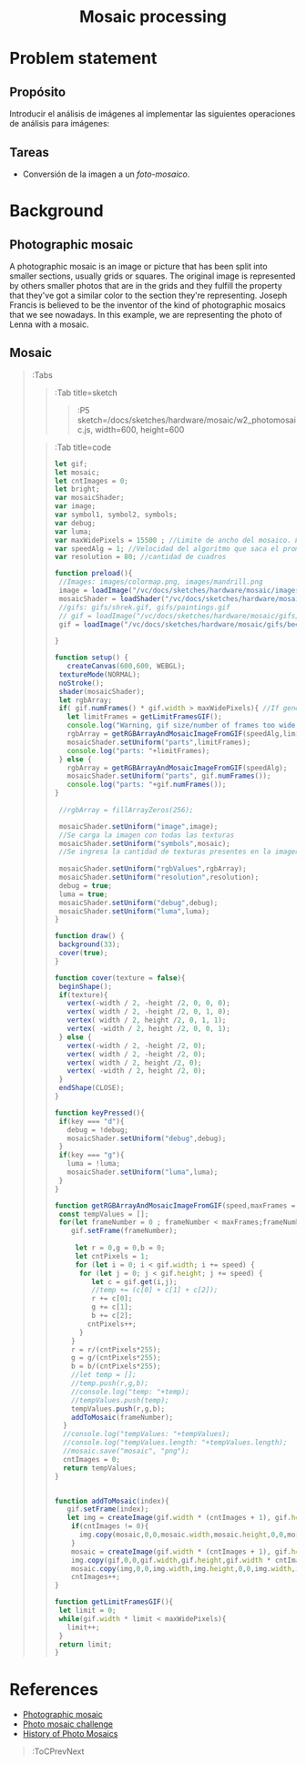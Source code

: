 <h1 align="center">Mosaic processing</h1>

# Problem statement

## Propósito

Introducir el análisis de imágenes al implementar las siguientes operaciones de análisis para imágenes:

## Tareas

* Conversión de la imagen a un _foto-mosaico_.

# Background

## Photographic mosaic

A photographic mosaic is an image or picture that has been split into smaller sections, usually grids or squares. The original image is represented by others smaller photos that are in the grids and they fulfill the property that they've got a similar color to the section they're representing. Joseph Francis is believed to be the inventor of the kind of photographic mosaics that we see nowadays. In this example, we are representing the photo of Lenna with a mosaic.

## Mosaic

> :Tabs
> > :Tab title=sketch
> >
> > > :P5 sketch=/docs/sketches/hardware/mosaic/w2_photomosaic.js, width=600, height=600 
> 
> > :Tab title=code
> > 
> > ```js | mosaic.js
> >let gif;
> >let mosaic;
> >let cntImages = 0;
> >let bright;
> >var mosaicShader;
> >var image;
> >var symbol1, symbol2, symbols;
> >var debug;
> >var luma;
> >var maxWidePixels = 15500 ; //Limite de ancho del mosaico. Depende de la GPU
> >var speedAlg = 1; //Velocidad del algoritmo que saca el promedio de RGB
> >var resolution = 80; //cantidad de cuadros
> >
> >function preload(){
> >  //Images: images/colormap.png, images/mandrill.png
> >  image = loadImage("/vc/docs/sketches/hardware/mosaic/images/mandrill.png");
> >  mosaicShader = loadShader("/vc/docs/sketches/hardware/mosaic/shader.vert","/vc/docs/sketches/hardware/mosaic/photomosaic.frag");
> >  //gifs: gifs/shrek.gif, gifs/paintings.gif
> >  // gif = loadImage("/vc/docs/sketches/hardware/mosaic/gifs/shrek.gif");
> >  gif = loadImage("/vc/docs/sketches/hardware/mosaic/gifs/bee-movie.gif");
> >  
> >}
> >
> >function setup() {
> >    createCanvas(600,600, WEBGL);
> >  textureMode(NORMAL);
> >  noStroke();
> >  shader(mosaicShader);
> >  let rgbArray;
> >  if( gif.numFrames() * gif.width > maxWidePixels){ //If generated image is too wide
> >    let limitFrames = getLimitFramesGIF();
> >    console.log("Warning, gif size/number of frames too wide! Only picking first "+limitFrames+" frames");
> >    rgbArray = getRGBArrayAndMosaicImageFromGIF(speedAlg,limitFrames); 
> >    mosaicShader.setUniform("parts",limitFrames);
> >    console.log("parts: "+limitFrames);
> >  } else {
> >    rgbArray = getRGBArrayAndMosaicImageFromGIF(speedAlg);
> >    mosaicShader.setUniform("parts", gif.numFrames());
> >    console.log("parts: "+gif.numFrames());  
> >}
> >  
> >  //rgbArray = fillArrayZeros(256);
> >
> >  mosaicShader.setUniform("image",image);
> >  //Se carga la imagen con todas las texturas
> >  mosaicShader.setUniform("symbols",mosaic);
> >  //Se ingresa la cantidad de texturas presentes en la imagen
> >  
> >  mosaicShader.setUniform("rgbValues",rgbArray);
> >  mosaicShader.setUniform("resolution",resolution);
> >  debug = true;
> >  luma = true;
> >  mosaicShader.setUniform("debug",debug);
> >  mosaicShader.setUniform("luma",luma);
> >}
> >
> >function draw() {
> >  background(33);
> >  cover(true);
> >}
> >
> >function cover(texture = false){
> >  beginShape();
> >  if(texture){
> >    vertex(-width / 2, -height /2, 0, 0, 0);
> >    vertex( width / 2, -height /2, 0, 1, 0);
> >    vertex( width / 2, height /2, 0, 1, 1);
> >    vertex( -width / 2, height /2, 0, 0, 1);
> >  } else {
> >    vertex(-width / 2, -height /2, 0);
> >    vertex( width / 2, -height /2, 0);
> >    vertex( width / 2, height /2, 0);
> >    vertex( -width / 2, height /2, 0);
> >  }
> >  endShape(CLOSE);
> >}
> >
> >function keyPressed(){
> >  if(key === "d"){
> >    debug = !debug;
> >    mosaicShader.setUniform("debug",debug);
> >  }
> >  if(key === "g"){
> >    luma = !luma;
> >    mosaicShader.setUniform("luma",luma);
> >  }
> >}
> >
> >function getRGBArrayAndMosaicImageFromGIF(speed,maxFrames = gif.numFrames()){
> >  const tempValues = [];
> >  for(let frameNumber = 0 ; frameNumber < maxFrames;frameNumber++){
> >     gif.setFrame(frameNumber);
> >      
> >      let r = 0,g = 0,b = 0;
> >      let cntPixels = 1;
> >      for (let i = 0; i < gif.width; i += speed) {
> >       for (let j = 0; j < gif.height; j += speed) {
> >          let c = gif.get(i,j);    
> >          //temp += (c[0] + c[1] + c[2]);
> >          r += c[0];
> >          g += c[1];
> >          b += c[2];
> >         cntPixels++;  
> >       }
> >     }
> >     r = r/(cntPixels*255);
> >     g = g/(cntPixels*255);
> >     b = b/(cntPixels*255);
> >     //let temp = [];
> >     //temp.push(r,g,b);
> >     //console.log("temp: "+temp); 
> >     //tempValues.push(temp);
> >     tempValues.push(r,g,b);
> >     addToMosaic(frameNumber);
> >   }
> >   //console.log("tempValues: "+tempValues);
> >   //console.log("tempValues.length: "+tempValues.length);
> >   //mosaic.save("mosaic", "png");
> >   cntImages = 0;
> >   return tempValues;
> >}
> >
> >
> >function addToMosaic(index){
> >    gif.setFrame(index);
> >    let img = createImage(gif.width * (cntImages + 1), gif.height);
> >     if(cntImages != 0){
> >       img.copy(mosaic,0,0,mosaic.width,mosaic.height,0,0,mosaic.width,mosaic.height);
> >     }
> >     mosaic = createImage(gif.width * (cntImages + 1), gif.height);
> >     img.copy(gif,0,0,gif.width,gif.height,gif.width * cntImages,0,gif.width,gif.height);
> >     mosaic.copy(img,0,0,img.width,img.height,0,0,img.width,img.height); 
> >     cntImages++;
> >}
> >
> >function getLimitFramesGIF(){
> >  let limit = 0;
> >  while(gif.width * limit < maxWidePixels){
> >    limit++;
> >  }
> >  return limit;
> >}
> >
> > ```

# References

+ [Photographic mosaic](https://en.wikipedia.org/wiki/Photographic_mosaic)
+ [Photo mosaic challenge](https://www.youtube.com/watch?v=nnlAH1zDBDE)
+ [History of Photo Mosaics](https://digitalartform.com/2017/01/05/history-of-photo-mosaics/)

> :ToCPrevNext
